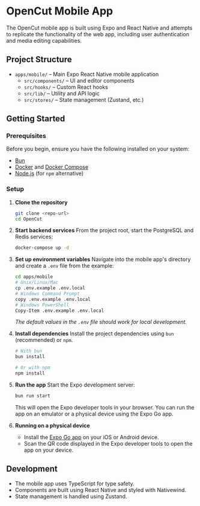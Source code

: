 # OpenCut Mobile App

The OpenCut mobile app is built using Expo and React Native and attempts to replicate the functionality of the web app, including user authentication and media editing capabilities.

## Project Structure
- `apps/mobile/` – Main Expo React Native mobile application
  - `src/components/` – UI and editor components
  - `src/hooks/` – Custom React hooks
  - `src/lib/` – Utility and API logic
  - `src/stores/` – State management (Zustand, etc.)

## Getting Started

### Prerequisites
Before you begin, ensure you have the following installed on your system:
- [Bun](https://bun.sh/docs/installation)
- [Docker](https://docs.docker.com/get-docker/) and [Docker Compose](https://docs.docker.com/compose/install/)
- [Node.js](https://nodejs.org/en/) (for `npm` alternative)

### Setup
1. **Clone the repository**
    ```bash
    git clone <repo-url>
    cd OpenCut
    ```
2. **Start backend services**
    From the project root, start the PostgreSQL and Redis services:
    ```bash
    docker-compose up -d
    ```
3. **Set up environment variables**
    Navigate into the mobile app's directory and create a `.env` file from the example:
    ```bash
    cd apps/mobile
    # Unix/Linux/Mac
    cp .env.example .env.local
    # Windows Command Prompt
    copy .env.example .env.local
    # Windows PowerShell
    Copy-Item .env.example .env.local
    ```
    *The default values in the `.env` file should work for local development.*
4. **Install dependencies**
    Install the project dependencies using `bun` (recommended) or `npm`.
    ```bash
    # With bun
    bun install

    # Or with npm
    npm install
    ```
5. **Run the app**
    Start the Expo development server:
    ```bash
    bun run start
    ```

    This will open the Expo developer tools in your browser. You can run the app on an emulator or a physical device using the Expo Go app.

6. **Running on a physical device**
    - Install the [Expo Go app](https://expo.dev/client) on your iOS or Android device.
    - Scan the QR code displayed in the Expo developer tools to open the app on your device.

## Development
- The mobile app uses TypeScript for type safety.
- Components are built using React Native and styled with Nativewind.
- State management is handled using Zustand.
